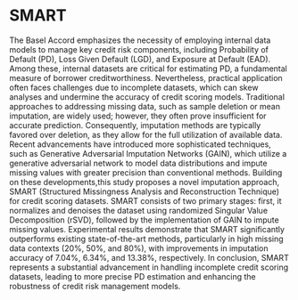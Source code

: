 # SMART

The Basel Accord emphasizes the necessity of employing internal data models to manage key credit risk components, including Probability of Default (PD), Loss Given Default (LGD), and Exposure at Default (EAD). Among these, internal datasets are critical for estimating PD, a fundamental measure of borrower creditworthiness. Nevertheless, practical application often faces challenges due to incomplete datasets, which can skew analyses and undermine the accuracy of credit scoring models. Traditional approaches to addressing missing data, such as sample deletion or mean imputation, are widely used; however, they often prove insufficient for accurate prediction. Consequently, imputation methods are typically favored over deletion, as they allow for the full utilization of available data. Recent advancements have introduced more sophisticated techniques, such as Generative Adversarial Imputation Networks (GAIN), which utilize a generative adversarial network to model data distributions and impute missing values with greater precision than conventional methods. Building on these developments,this study proposes a novel imputation approach, SMART (Structured Missingness Analysis and Reconstruction Technique) for credit scoring datasets. SMART consists of two primary stages: first, it normalizes and denoises the dataset using randomized Singular Value Decomposition (rSVD), followed by the implementation of GAIN to impute missing values. Experimental results demonstrate that SMART significantly outperforms existing state-of-the-art methods, particularly in high missing data contexts (20%, 50%, and 80%), with improvements in imputation accuracy of 7.04%, 6.34%, and 13.38%, respectively. In conclusion, SMART represents a substantial advancement in handling incomplete credit scoring datasets, leading to more precise PD estimation and enhancing the robustness of credit risk management models.
